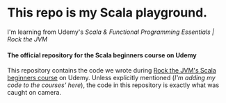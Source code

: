 
# This repo is my Scala playground.
I'm learning from Udemy's _Scala & Functional Programming Essentials | Rock the JVM_

#### The official repository for the Scala beginners course on Udemy
This repository contains the code we wrote during  [Rock the JVM's Scala beginners course](https://www.udemy.com/rock-the-jvm-scala-for-beginners) on Udemy. Unless explicitly mentioned (_I'm adding my code to the courses' here_), the code in this repository is exactly what was caught on camera.

